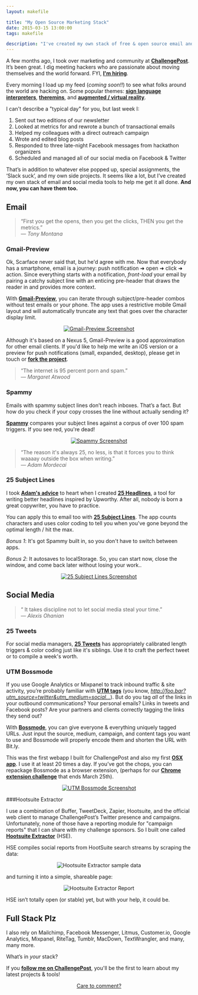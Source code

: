 ```yaml
---
layout: makefile

title: "My Open Source Marketing Stack"
date: 2015-03-15 13:00:00
tags: makefile

description: "I've created my own stack of free & open source email and marketing tools to help me get things done."
---
```


A few months ago, I took over marketing and community at <strong><a href="http://challengepost.com" target="_blank">ChallengePost</a></strong>. It’s been great. I dig meeting hackers who are passionate about moving themselves and the world forward. FYI, <strong><a href="http://www.jobscore.com/jobs2/challengepost/developer-marketing-manager/aRtqNc4d0r4P7KiGakhP3Q?ref=rss&sid=68" target="_blank">I'm hiring</a></strong>.

Every morning I load up my feed (_coming soon!!_) to see what folks around the world are hacking on. Some popular themes: <strong><a href="http://challengepost.com/software/search?query=sign+language" target="_blank">sign language interpreters</a></strong>, <strong><a href="http://challengepost.com/software/search?query=theremin" target="_blank">theremins</a></strong>, and <strong><a href="http://challengepost.com/software/search?query=vr" target="_blank">augmented / virtual reality</a></strong>.

I can't describe a "typical day" for you, but last week I:

1. Sent out two editions of our newsletter
2. Looked at metrics for and rewrote a bunch of transactional emails
3. Helped my colleagues with a direct outreach campaign
4. Wrote and edited blog posts
5. Responded to three late-night Facebook messages from hackathon organizers
6. Scheduled and managed all of our social media on Facebook & Twitter

That’s in addition to whatever else popped up, special assignments, the ‘Slack suck’, and my own side projects. It seems like a lot, but I’ve created my own stack of email and social media tools to help me get it all done. **And now, you can have them too.**

## Email

>&ldquo;First you get the opens, then you get the clicks, THEN you get the metrics.&rdquo;<br>&mdash; _Tony Montana_

### Gmail-Preview

Ok, Scarface never said that, but he'd agree with me. Now that everybody has a smartphone, email is a journey: push notification ➜ open ➜ click ➜ action. Since everything starts with a notification, _front-load_ your email by pairing a catchy subject line with an enticing pre-header that draws the reader in and provides more context.

With <strong><a href="https://nealrs.github.io/gmail-preview" target="_blank">Gmail-Preview</a></strong>, you can iterate through subject/pre-header combos without test emails or your phone. The app uses a restrictive mobile Gmail layout and will automatically truncate any text that goes over the character display limit.

<center><a href="https://nealrs.github.io/gmail-preview" target="_blank" title="Gmail-Preview app"><img src="http://i.imgur.com/r1NxvKM.gif" alt="Gmail-Preview Screenshot" ></a></center>

Although it's based on a Nexus 5, Gmail-Preview is a good approximation for other email clients. If you'd like to help me write an iOS version or a preview for push notifications (small, expanded, desktop), please get in touch or <strong><a href="https://github.com/nealrs/gmail-preview" target="_blank">fork the project</a></strong>.

>&ldquo;The internet is 95 percent porn and spam.&rdquo;<br>&mdash; _Margaret Atwood_

### Spammy

Emails with spammy subject lines don’t reach inboxes. That’s a fact. But how do you check if your copy crosses the line without actually sending it?

<strong><a href="http://nealrs.github.io/spammy" target="_blank">Spammy</a></strong> compares your subject lines against a corpus of over 100 spam triggers. If you see red, you're dead!

<center><a href="http://nealrs.github.io/spammy" target="_blank" title="Spammy app"><img src="https://pbs.twimg.com/media/B-Ebd2GIMAAQAC-.png" alt="Spammy Screenshot" ></a></center>

>&ldquo;The reason it's always 25, no less, is that it forces you to think waaaay outside the box when writing.&rdquo;<br>&mdash; _Adam Mordecai_


### 25 Subject Lines

I took <strong><a href="http://www.slideshare.net/Upworthy/upworthy-10-ways-to-win-the-internets" target="_blank">Adam's advice</a></strong> to heart when I created <strong><a href="http://nealrs.github.io/25Headlines" target="_blank">25 Headlines</a></strong>, a tool for writing better headlines inspired by Upworthy. After all, nobody is born a great copywriter, you have to practice.

You can apply this to email too with <strong><a href="http://nealrs.github.io/25Headlines/email.html" target="_blank">25 Subject Lines</a></strong>. The app counts characters and uses color coding to tell you when you've gone beyond the optimal length / hit the max.

_Bonus 1_: It's got Spammy built in, so you don't have to switch between apps.

_Bonus 2_: It autosaves to localStorage. So, you can start now, close the window, and come back later without losing your work..

<center><a href="http://nealrs.github.io/25Headlines/email.html" target="_blank" title="25 Subject Lines app"><img src="http://i.imgur.com/UMgQqs4.png?1" alt="25 Subject Lines Screenshot" ></a></center>

## Social Media

> &ldquo; It takes discipline not to let social media steal your time.&rdquo;<br>&mdash; _Alexis Ohanian_

### 25 Tweets

For social media managers, <strong><a href="http://nealrs.github.io/25Headlines/twitter.html" target="_blank">25 Tweets</a></strong> has appropriately calibrated length triggers & color coding just like it's siblings. Use it to craft the perfect tweet or to compile a week's worth.

### UTM Bossmode

If you use Google Analytics or Mixpanel to track inbound traffic & site activity, you’re probably familiar with <strong><a href="http://www.launchdigitalmarketing.com/seo-definitions/what-are-utm-codes/" target="_blank">UTM tags</a></strong> (you know, _http://foo.bar?utm_source=twitter&utm_medium=social…_). But do you tag _all_ of the links in your outbound communications? Your personal emails? Links in tweets and Facebook posts? Are your partners and clients correctly tagging the links they send out?

With <strong><a href="http://nealrs.github.io/UTM-Bossmode" target="_blank">Bossmode</a></strong>, you can give everyone & everything uniquely tagged URLs. Just input the source, medium, campaign, and content tags you want to use and Bossmode will properly encode them and shorten the URL with Bit.ly.

This was the first webapp I built for ChallengePost and also my first <strong><a href="https://www.dropbox.com/s/x711bey069kbnmg/Bossmode.zip" target="_blank">OSX app</a></strong>. I use it at least 20 times a day. If you’ve got the chops, you can repackage Bossmode as a browser extension, (perhaps for our <strong><a href="http://chrome.challengepost.com" target="_blank">Chrome extension challenge</a></strong> that ends March 25th).

<center><a href="http://nealrs.github.io/UTM-Bossmode" target="_blank" title="UTM Bossmode app"><img src="https://raw.githubusercontent.com/nealrs/UTM-Bossmode/master/bossmode.png" alt="UTM Bossmode Screenshot" ></a></center>

###Hootsuite Extractor

I use a combination of Buffer, TweetDeck, Zapier, Hootsuite, and the official web client to manage ChallengePost’s Twitter presence and campaigns. Unfortunately, none of those have a reporting module for "campaign reports" that I can share with my challenge sponsors. So I built one called <strong><a href="" target="_blank">Hootsuite Extractor</a></strong> (HSE).

HSE compiles social reports from HootSuite search streams by scraping the data:

<center><img src="https://d262ilb51hltx0.cloudfront.net/max/1160/1*HVsnHrlGwJQ4NRQXjqUHxw.png" alt="Hootsuite Extractor sample data" ></center>

and turning it into a simple, shareable page:

<center><img src="https://d262ilb51hltx0.cloudfront.net/max/1181/1*FlVNuI0RgDq46gGmIEo9uw.png" alt="Hootsuite Extractor Report" ></center>

HSE isn’t totally open (or stable) yet, but with your help, it could be.

## Full Stack Plz

I also rely on Mailchimp, Facebook Messenger, Litmus, Customer.io, Google Analytics, Mixpanel, RiteTag, Tumblr, MacDown, TextWrangler, and many, many more.

What’s in _your_ stack?

If you <strong><a href="http://challengepost.com/nealrs" target="_blank">follow me on ChallengePost</a></strong>, you'll be the first to learn about my latest projects & tools!

<center><a href="{{ page.url }}#comments" class="btn btn-primary btn-comment" title="Comment on this post">Care to comment?</a></center>
